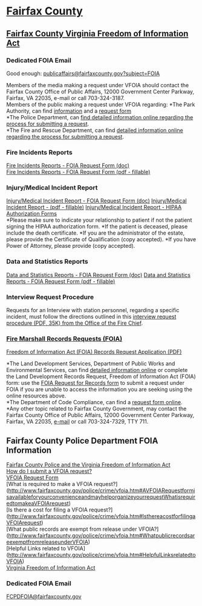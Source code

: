 # [Fairfax County](http://www.fairfaxcounty.gov/)  

## [Fairfax County Virginia Freedom of Information Act](http://www.fairfaxcounty.gov/opa/foia.htm)  

### Dedicated FOIA Email  
Good enough: [publicaffairs@fairfaxcounty.gov?subject=FOIA](publicaffairs@fairfaxcounty.gov?subject=FOIA)  

Members of the media making a request under VFOIA should contact the Fairfax County Office of Public Affairs, 12000 Government Center Parkway, Fairfax, VA 22035, e-mail or call 703-324-3187.  
Members of the public making a request under VFOIA regarding:
*The Park Authority, can find [information](http://www.fairfaxcounty.gov/parks/press/vfoia.htm) and a [request form](http://www.fairfaxcounty.gov/parks/press/foiaform.pdf)  
*The Police Department, can [find detailed information online regarding the process for submitting a request](http://www.fairfaxcounty.gov/police/crime/vfoia.htm).  
*The Fire and Rescue Department, can find [detailed information online regarding the process for submitting a request](http://www.fairfaxcounty.gov/fr/deptinfo/publicinfo.htm).  
### Fire Incidents Reports  
[Fire Incidents Reports - FOIA Request Form (doc)](http://www.fairfaxcounty.gov/fr/DOWNLOAD/foia_request.doc)  
[Fire Incidents Reports - FOIA Request Form (pdf - fillable)](http://www.fairfaxcounty.gov/fr/DOWNLOAD/foia_request.pdf)  
### Injury/Medical Incident Report  
[Injury/Medical Incident Report - FOIA Request Form (doc)](http://www.fairfaxcounty.gov/fr/DOWNLOAD/foia_request.doc)
[Injury/Medical Incident Report - (pdf - fillable)](http://www.fairfaxcounty.gov/fr/DOWNLOAD/foia_request.pdf)
[Injury/Medical Incident Report - HIPAA Authorization Forms](http://www.fairfaxcounty.gov/hipaa/forms.asp)  
*Please make sure to indicate your relationship to patient if not the patient signing the HIPAA authorization form.
*If the patient is deceased, please include the death certificate.
*If you are the administrator of the estate, please provide the Certificate of Qualification (copy accepted).
*If you have Power of Attorney, please provide (copy accepted).
### Data and Statistics Reports  
[Data and Statistics Reports - FOIA Request Form (doc)](http://www.fairfaxcounty.gov/fr/DOWNLOAD/foia_request.doc)
[Data and Statistics Reports - FOIA Request Form (pdf - fillable)](http://www.fairfaxcounty.gov/fr/DOWNLOAD/foia_request.pdf)
### Interview Request Procedure  
Requests for an Interview with station personnel, regarding a specific incident, must follow the directions outlined in this [interview request procedure (PDF, 35K) from the Office of the Fire Chief](http://www.fairfaxcounty.gov/fr/DOWNLOAD/interviewrequest.pdf).  

### [Fire Marshall Records Requests (FOIA)](http://www.fairfaxcounty.gov/fr/prevention/fmfoia.htm)  
[Freedom of Information Act (FOIA) Records Request Application (PDF)](http://www.fairfaxcounty.gov/fr/prevention/fmpublications/foia_revenue.pdf)  

*The Land Development Services, Department of Public Works and Environmental Services, can find [detailed information online](http://www.fairfaxcounty.gov/dpwes/develop/ldsrecords.htm) or complete the Land Development Records Request, Freedom of Information Act (FOIA) form: use the [FOIA Request for Records form](http://www.fairfaxcounty.gov/dpwes/forms/foia.pdf) to submit a request under FOIA if you are unable to access the information you are seeking using the online resources above.  
*The Department of Code Compliance, can find a [request form online](http://www.fairfaxcounty.gov/code/foia-request-form.pdf).    
*Any other topic related to Fairfax County Government,&nbsp;may contact&nbsp;the Fairfax County Office of Public Affairs, 12000 Government Center&nbsp;Parkway, Fairfax, VA 22035, [e-mail](mailto:publicaffairs@fairfaxcounty.gov?subject=FOIA)
or call 703-324-7329, TTY 711.  




## Fairfax County Police Department FOIA Information  
[Fairfax County Police and the Virginia Freedom of Information Act](http://www.fairfaxcounty.gov/police/crime/vfoia.htm)  
[How do I submit a VFOIA request?](http://www.fairfaxcounty.gov/police/crime/vfoia.htm#HowdoIsubmitaVFOIArequest)  
[VFOIA Request Form](http://www.fairfaxcounty.gov/police/crime/pdf/webfoiarequestform121009.pdf)  
[What is required to make a VFOIA request?]
(http://www.fairfaxcounty.gov/police/crime/vfoia.htm#AVFOIARequestformisavailableforyourconvenienceandmayhelporganizeyourrequestWhatisrequiredtomakeaVFOIArequest)  
[Is there a cost for filing a VFOIA request?]
(http://www.fairfaxcounty.gov/police/crime/vfoia.htm#IsthereacostforfilingaVFOIArequest)  
[What public records are exempt from release under VFOIA?]
(http://www.fairfaxcounty.gov/police/crime/vfoia.htm#WhatpublicrecordsareexemptfromreleaseunderVFOIA)  
[Helpful Links related to VFOIA]
(http://www.fairfaxcounty.gov/police/crime/vfoia.htm#HelpfulLinksrelatedtoVFOIA)  
[Virginia Freedom of Information Act](http://www.fairfaxcounty.gov/police/crime/pdf/07152015vfoialaw.pdf)  

### Dedicated FOIA Email  
[FCPDFOIA@fairfaxcounty.gov](FCPDFOIA@fairfaxcounty.gov)  
